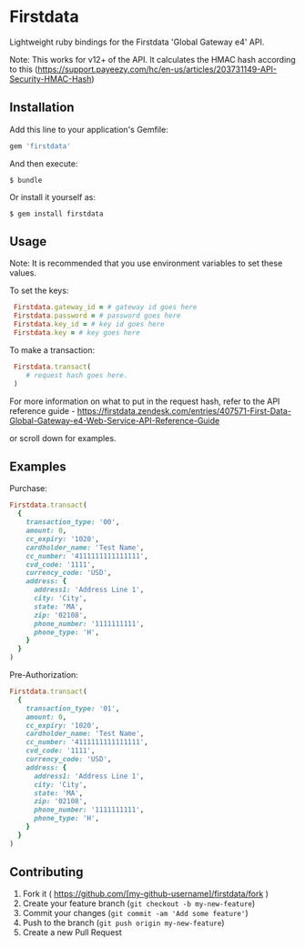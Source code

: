 # Firstdata

Lightweight ruby bindings for the Firstdata 'Global Gateway e4' API.

Note: This works for v12+ of the API.
It calculates the HMAC hash according to this
(https://support.payeezy.com/hc/en-us/articles/203731149-API-Security-HMAC-Hash)

## Installation

Add this line to your application's Gemfile:

```ruby
gem 'firstdata'
```

And then execute:

    $ bundle

Or install it yourself as:

    $ gem install firstdata

## Usage

Note: It is recommended that you use environment variables to set these values.

To set the keys:

```ruby
 Firstdata.gateway_id = # gateway id goes here
 Firstdata.password = # password goes here
 Firstdata.key_id = # key id goes here
 Firstdata.key = # key goes here
```

To make a transaction:

```ruby
 Firstdata.transact(
    # request hash goes here.
 )
```

For more information on what to put in the request hash, refer to the
API reference guide - https://firstdata.zendesk.com/entries/407571-First-Data-Global-Gateway-e4-Web-Service-API-Reference-Guide

or scroll down for examples.

## Examples

Purchase:

```ruby
Firstdata.transact(
  {
    transaction_type: '00',
    amount: 0,
    cc_expiry: '1020',
    cardholder_name: 'Test Name',
    cc_number: '4111111111111111',
    cvd_code: '1111',
    currency_code: 'USD',
    address: {
      address1: 'Address Line 1',
      city: 'City',
      state: 'MA',
      zip: '02108',
      phone_number: '1111111111',
      phone_type: 'H',
    }
  }
)
```

Pre-Authorization:

```ruby
Firstdata.transact(
  {
    transaction_type: '01',
    amount: 0,
    cc_expiry: '1020',
    cardholder_name: 'Test Name',
    cc_number: '4111111111111111',
    cvd_code: '1111',
    currency_code: 'USD',
    address: {
      address1: 'Address Line 1',
      city: 'City',
      state: 'MA',
      zip: '02108',
      phone_number: '1111111111',
      phone_type: 'H',
    }
  }
)
```


## Contributing

1. Fork it ( https://github.com/[my-github-username]/firstdata/fork )
2. Create your feature branch (`git checkout -b my-new-feature`)
3. Commit your changes (`git commit -am 'Add some feature'`)
4. Push to the branch (`git push origin my-new-feature`)
5. Create a new Pull Request
